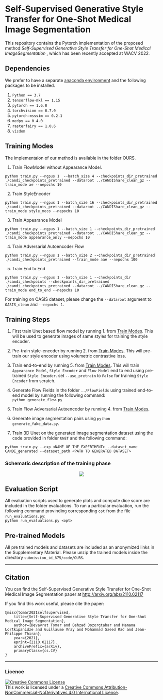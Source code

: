 # Self-Supervised Generative Style Transfer for One-Shot Medical Image Segmentation

This repository contains the Pytorch implementation of the proposed method _Self-Supervised Generative Style Transfer for One-Shot Medical ImageSegmentation_ , which has been recently accepted at WACV 2022.

## Dependencies

We prefer to have a separate [anaconda environment](https://www.anaconda.com/) and the following packages to be installed.

1. `Python == 3.7`
2. `tensorflow-mkl == 1.15`
3. `pytorch == 1.6.0`
4. `torchvision == 0.7.0`
5. `pytorch-msssim == 0.2.1`
6. `medpy == 0.4.0`
7. `rasterfairy == 1.0.6`
8. `visdom`

## Training Modes
The implementaion of our method is available in the folder OURS.

1. Train FlowModel without Appearance Model.  
```
python train.py --ngpus 1  --batch_size 4 --checkpoints_dir_pretrained ./candi_checkpoints_pretrained --dataroot ../CANDIShare_clean_gz --train_mode ae --nepochs 10
```

2. Train StyleEncoder  
```
python train.py --ngpus 1 --batch_size 16 --checkpoints_dir_pretrained ./candi_checkpoints_pretrained --dataroot ../CANDIShare_clean_gz --train_mode style_moco --nepochs 10
```

3. Train Appearance Model  
```
python train.py --ngpus 1 --batch_size 1 --checkpoints_dir_pretrained ./candi_checkpoints_pretrained --dataroot ../CANDIShare_clean_gz --train_mode appearance_only --nepochs 10
```

4. Train Adversarial Autoencoder Flow  
```
python train.py --ngpus 1 --batch_size 2 --checkpoints_dir_pretrained ./candi_checkpoints_pretrained --train_mode aae --nepochs 100
```

5. Train End to End  
```
python train.py --ngpus 1 --batch_size 1 --checkpoints_dir ./candi_checkpoints --checkpoints_dir_pretrained ./candi_checkpoints_pretrained --dataroot ../CANDIShare_clean_gz --train_mode end_to_end --nepochs 10
```

For training on OASIS dataset, please change the `--dataroot` argument to `OASIS_clean` and `--nepochs 1`.

## Training Steps

1. First train Unet based flow model by running 1. from [Train Modes](#training-modes). This will be used to generate images of same styles for training the style encoder.

2. Pre-train style-encoder by running 2. from [Train Modes](#training-modes). This will pre-train our style encoder using volumetric contrastive loss.

3. Train end-to-end by running 5. from [Train Modes](#training-modes). This will train `Appearance Model`, `Style Encoder` and `Flow Model` end to end using pre-trained `Style Encoder`. set `--use_pretrain` to `False` for training `Style Encoder` from scratch.

4. Generate Flow Fields in the folder `../FlowFields` using trained end-to-end model by running the following command:  
```python generate_flow.py```

5. Train Flow Adversarial Autoencoder by running 4. from [Train Modes](#training-modes).

6. Generate image segmentation pairs using `python generate_fake_data.py`.

7. Train 3D Unet on the generated image segmentation dataset using the code provided in folder `UNET` and the following command:
```
python train.py --exp <NAME OF THE EXPERIMENT> --dataset_name CANDI_generated --dataset_path <PATH TO GENERATED DATASET>
```

### Schematic description of the training phase

<p align="center">
  <a target="_blank" rel="noopener noreferrer" href='OURS/pipeline_v2-1.png'><img width="%100" height="%100" src='OURS/pipeline_v2-1.png' style="max-width:100%;"></a>
</p>

## Evaluation Script

All evaluation scripts used to generate plots and compute dice score are included in the folder evaluations. To run a particular evaluation, run the following command provinding corresponding `opt` from the file `run_evaluations.py`:  
```python run_evaluations.py <opt>```

## Pre-trained Models
All pre trained models and datasets are included as an anonymized links in the Supplementary Material. Please unzip the trained models inside the directory `submission_id_675/code/OURS`.

____
## Citation
You can find the Self-Supervised Generative Style Transfer for One-Shot Medical Image Segmentation paper at http://arxiv.org/abs/2110.02117

If you find this work useful, please cite the paper:

```
@misc{tomar2021selfsupervised,
    title={Self-Supervised Generative Style Transfer for One-Shot Medical Image Segmentation},
    author={Devavrat Tomar and Behzad Bozorgtabar and Manana Lortkipanidze and Guillaume Vray and Mohammad Saeed Rad and Jean-Philippe Thiran},
    year={2021},
    eprint={2110.02117},
    archivePrefix={arXiv},
    primaryClass={cs.CV}
}
```
____

### Licence
<a rel="license" href="http://creativecommons.org/licenses/by-nc-nd/4.0/"><img alt="Creative Commons License" style="border-width:0" src="https://i.creativecommons.org/l/by-nc-nd/4.0/88x31.png" /></a><br />This work is licensed under a <a rel="license" href="http://creativecommons.org/licenses/by-nc-nd/4.0/">Creative Commons Attribution-NonCommercial-NoDerivatives 4.0 International License</a>.

